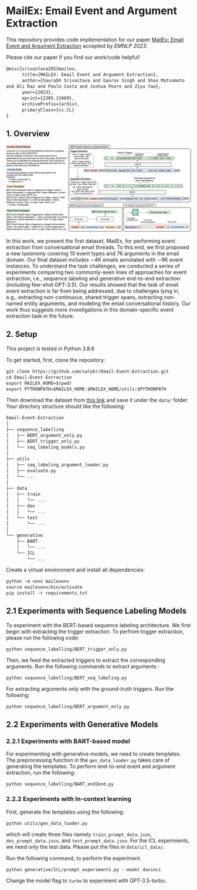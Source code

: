 # <span style="font-variant: caps;">MailEx: </span>Email Event and Argument Extraction

This repository provides code implementation for our paper [<span style="font-variant: caps;">MailEx: </span>Email Event and Argument Extraction](https://arxiv.org/pdf/2305.08195.pdf) accepted by *EMNLP 2023*.

Please cite our paper if you find our work/code helpful!
```
@misc{srivastava2023mailex,
      title={MAILEX: Email Event and Argument Extraction}, 
      author={Saurabh Srivastava and Gaurav Singh and Shou Matsumoto and Ali Raz and Paulo Costa and Joshua Poore and Ziyu Yao},
      year={2023},
      eprint={2305.13469},
      archivePrefix={arXiv},
      primaryClass={cs.CL}
}
```

## 1. Overview
<p align="center">
<img src="overview.png" alt="Arch Overview" title="Overview" width="600"/>
</p>
In this work, we present the first dataset, MailEx, for performing event extraction from conversational email threads. To this end, we first proposed a new taxonomy covering 10 event types and 76 arguments in the email domain. Our final dataset includes ∼4K emails annotated with ∼9K event instances. To understand the task challenges, we conducted a series of experiments comparing two commonly-seen lines of approaches for event extraction, i.e., sequence labeling and generative end-to-end extraction (including few-shot GPT-3.5). Our results showed that the task of email event extraction is far from being addressed, due to challenges lying in, e.g., extracting non-continuous, shared trigger spans, extracting non-named entity arguments, and modeling the email conversational history. Our work thus suggests more investigations in this domain-specific event extraction task in the future.

## 2. Setup
This project is tested in Python 3.8.6

To get started, first, clone the repository:
```
git clone https://github.com/salokr/Email-Event-Extraction.git
cd Email-Event-Extraction
export MAILEX_HOME=$(pwd)
export PYTHONPATH=$MAILEX_HOME:$MAILEX_HOME/utils:$PYTHONPATH
```

Then download the dataset from [this link](https://drive.google.com/file/d/1a336g4-wlEwsVbXLPB9wPQnBDRE933mb/view?usp=sharing) and save it under the `data/` folder. Your directory structure should like the following:
```
Email-Event-Extraction
│
├── sequence_labelling
│   ├── BERT_argument_only.py
│   ├── BERT_trigger_only.py
│   └── seq_labeling_models.py
│
├── utils
│   ├── seq_labeling_argument_loader.py
│   ├── evaluate.py
│   └── ...
│
├── data
│   ├── train
│   │   └── ...
│   ├── dev
│   │   └── ...
│   └── test
│       └── ...
│
└── generative
    ├── BART
    │   └── ...
    └── ICL
        └── ...
```

Create a virtual environment and install all dependencies:
```
python -m venv mailexenv 
source mailexenv/bin/activate
pip install -r requirements.txt
```

## 2.1 Experiments with Sequence Labeling Models
To experiment with the BERT-based sequence labeling architecture. We first begin with extracting the trigger extraction. To perfrom trigger extraction, please run the following code:

```
python sequence_labelling/BERT_trigger_only.py
```

Then, we feed the extracted triggers to extract the corresponding arguments. Run the following commands to extract arguments :
```
python sequence_labelling/BERT_seq_labeling.py
```
For extracting arguments only with the ground-truth triggers. Run the following:
```
python sequence_labelling/BERT_argument_only.py 
```
## 2.2 Experiments with Generative Models
### 2.2.1 Experiments with BART-based model
For experimenting with generative models, we need to create templates. The preprocessing function in the `gen_data_loader.py` takes care of generating the templates. To perform end-to-end event and argument extraction, run the following:
```
python sequence_labelling/BART_end2end.py
```
### 2.2.2 Experiments with In-context learning
First, generate the templates using the following:
```
python utils/gen_data_loader.py
```
which will create three files namely `train_prompt_data.json`, `dev_prompt_data.josn`, and `test_prompt_data.json`. For the ICL experiments, we need only the test data. Please put the files in `data/icl_data/`.

Run the following command, to perform the experiment.

```
python generative/ICL/prompt_experiments.py --model davinci
```

Change the model flag to `turbo` to experiment with GPT-3.5-turbo.
